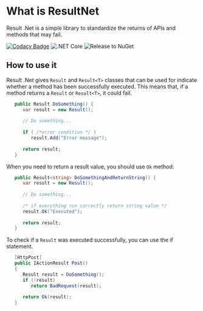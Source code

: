 # What is ResultNet
Result .Net is a simple library to standardize the returns of APIs and methods that may fail.

[![Codacy Badge](https://app.codacy.com/project/badge/Grade/46536bc0b1df42d38f214949099bed02)](https://www.codacy.com/gh/Gava-NET/ResultNet/dashboard?utm_source=github.com&amp;utm_medium=referral&amp;utm_content=Gava-NET/ResultNet&amp;utm_campaign=Badge_Grade)
![.NET Core](https://github.com/n4gava/ResultNet/workflows/.NET%20Core/badge.svg)
![Release to NuGet](https://github.com/n4gava/ResultNet/workflows/Release%20to%20NuGet/badge.svg)

## How to use it

Result .Net gives `Result` and `Result<T>` classes that can be used for indicate whether a method has been successfully executed. This means that, if a method returns a `Result` or `Result<T>`, it could fail.

```csharp
   public Result DoSomething() {
      var result = new Result();
    
      // Do something...
       
      if ( /*error condition */ )
         result.Add("Error message");
    
      return result;
   }
```

When you need to return a result value, you should use `Ok` method:

```csharp
   public Result<string> DoSomethingAndReturnString() {
      var result = new Result();
    
      // Do something...
       
      /* if everything run correctly return string value */
      result.Ok("Executed");
    
      return result;
   }
```

To check if a `Result` was executed successfully, you can use the if statement.

```csharp
   [HttpPost]
   public IActionResult Post()
   {
      Result result = DoSomething();
      if (!result)
         return BadRequest(result);  
         
      return Ok(result);
   }
```
